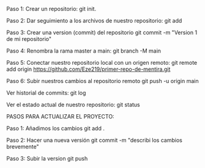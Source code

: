 Paso 1:
Crear un repositorio: git init.

Paso 2: 
Dar seguimiento a los archivos de nuestro repositorio: git add

Paso 3:
Crear una version (commit) del repositorio
git commit -m "Version 1 de mi repositorio"

Paso 4:
Renombra la rama master a main: 
git branch -M main 

Paso 5:
Conectar nuestro repositorio local con un origen remoto:
git remote add origin https://github.com/Eze219/primer-repo-de-mentira.git

Paso 6:
Subir nuestros cambios al repositorio remoto
 git push -u origin main


Ver historial de commits:
git log

Ver el estado actual de nuestro repositorio:
git status

PASOS PARA ACTUALIZAR EL PROYECTO:

Paso 1:
Añadimos los cambios
git add .

Paso 2:
Hacer una nueva versión
git commit -m "describi los cambios brevemente"

Paso 3:
Subir la version
git push